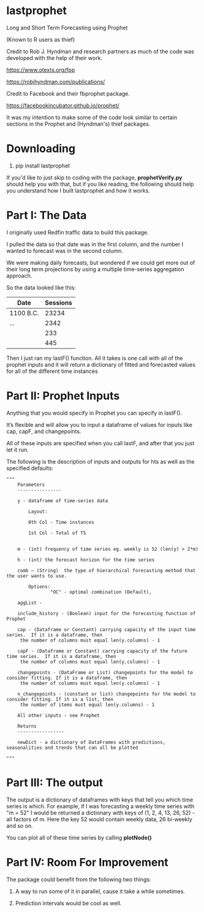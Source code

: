 # lastprophet


Long and Short Term Forecasting using Prophet

(Known to R users as thief)

Credit to Rob J. Hyndman and research partners as much of the code was developed with the help of their work.


https://www.otexts.org/fpp


https://robjhyndman.com/publications/


Credit to Facebook and their fbprophet package.


https://facebookincubator.github.io/prophet/

It was my intention to make some of the code look similar to certain sections in the Prophet and (Hyndman's) thief packages.



# Downloading



1. pip install lastprophet


If you'd like to just skip to coding with the package, **prophetVerify.py** should help you with that, but if you like reading, the following should help you understand how I built lastprophet and how it works.



# Part I: The Data



I originally used Redfin traffic data to build this package.  

I pulled the data so that date was in the first column, and the number I wanted to forecast was in the second column.

We were making daily forecasts, but wondered if we could get more out of their long term projections by using a multiple time-series aggregation approach.

So the data looked like this:


|   Date   |    Sessions   |
|----------|---------------|
| 1100 B.C.|	  23234    |
|   ...    | 	   2342	   |
|          |	   233     |
|          |     445       |


Then I just ran my lastF() function.  All it takes is one call with all of the prophet inputs and it will return a dictionary of fitted and forecasted values for all of the different time instances



# Part II: Prophet Inputs


Anything that you would specify in Prophet you can specify in lastF(). 

It’s flexible and will allow you to input a dataframe of values for inputs like cap, capF, and changepoints.

All of these inputs are specified when you call lastF, and after that you just let it run.

The following is the description of inputs and outputs for hts as well as the specified defaults:

    """
        Parameters
        ----------------
             
        y - dataframe of time-series data
                       
        	Layout:
                           
        	0th Col - Time instances
                           
        	1st Col - Total of TS
             
        
        m - (int) frequency of time series eg. weekly is 52 (len(y) > 2*m)
            
        h - (int) the forecast horizon for the time series
        
        comb – (String)  the type of hierarchical forecasting method that the user wants to use. 
                        
        	Options:
                    "OC" - optimal combination (Default), 
        
        aggList -  
        
        include_history - (Boolean) input for the forecasting function of Prophet
                        
        cap - (Dataframe or Constant) carrying capacity of the input time series.  If it is a dataframe, then
         the number of columns must equal len(y.columns) - 1
        
        capF - (Dataframe or Constant) carrying capacity of the future time series.  If it is a dataframe, then
         the number of columns must equal len(y.columns) - 1
             
        changepoints - (DataFrame or List) changepoints for the model to consider fitting. If it is a dataframe, then
         the number of columns must equal len(y.columns) - 1
         
        n_changepoints - (constant or list) changepoints for the model to consider fitting. If it is a list, then
         the number of items must equal len(y.columns) - 1
          
        All other inputs - see Prophet
        
        Returns
        -----------------
         
        newDict - a dictionary of DataFrames with predictions, seasonalities and trends that can all be plotted
        
    """


# Part III: The output


The output is a dictionary of dataframes with keys that tell you which time series is which.  For example, if I was forecasting a weekly time series with "m = 52"
I would be returned a dictionary with keys of (1, 2, 4, 13, 26, 52) - all factors of m. Here the key 52 would contain weekly data, 26 bi-weekly and so on.

You can plot all of these time series by calling **plotNode()**



# Part IV: Room For Improvement



The package could benefit from the following two things:


1. A way to run some of it in parallel, cause it take a while sometimes.

2. Prediction intervals would be cool as well.
